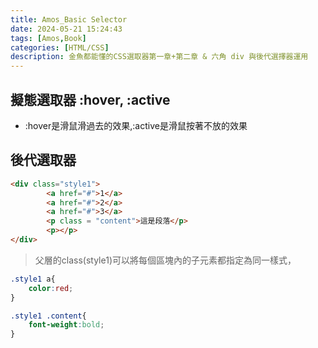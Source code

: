 ```yaml
---
title: Amos_Basic Selector
date: 2024-05-21 15:24:43
tags: [Amos,Book]
categories: [HTML/CSS]
description: 金魚都能懂的CSS選取器第一章+第二章 & 六角 div 與後代選擇器運用
---
```

## 擬態選取器 :hover, :active
* :hover是滑鼠滑過去的效果,:active是滑鼠按著不放的效果

## 後代選取器
```html
<div class="style1">
        <a href="#">1</a>
        <a href="#">2</a>
        <a href="#">3</a>
        <p class = "content">這是段落</p>
        <p></p>
</div>
```
>父層的class(style1)可以將每個區塊內的子元素都指定為同一樣式，

```css
.style1 a{
    color:red;
}

.style1 .content{
    font-weight:bold;
}

```